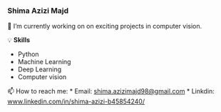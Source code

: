 ### Shima Azizi Majd

 🔭 I’m currently working on on exciting projects in computer vision.

 💡 **Skills**
 
   * Python
   * Machine Learning 
   * Deep Learning 
   * Computer vision

 📫 How to reach me:
    * Email: shima.azizimajd98@gmail.com
    * Linkdin: www.linkedin.com/in/shima-azizi-b45854240/


